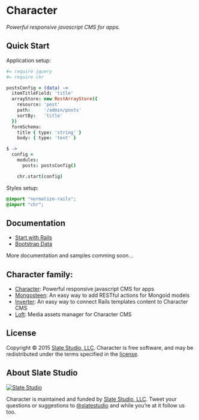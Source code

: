 # Character

*Powerful responsive javascript CMS for apps.*


## Quick Start

Application setup:

```coffee
#= require jquery
#= require chr

postsConfig = (data) ->
  itemTitleField: 'title'
  arrayStore: new RestArrayStore({
    resource: 'post'
    path:     '/admin/posts'
    sortBy:   'title'
  })
  formSchema:
    title { type: 'string' }
    body: { type: 'text' }

$ ->
  config =
    modules:
      posts: postsConfig()

    chr.start(config)
```

Styles setup:

```scss
@import "normalize-rails";
@import "chr";
```


## Documentation

* [Start with Rails](docs/rails.md)
* [Bootstrap Data](docs/bootstrap.md)

More documentation and samples comming soon...


## Character family:

- [Character](https://github.com/slate-studio/chr): Powerful responsive javascript CMS for apps
- [Mongosteen](https://github.com/slate-studio/mongosteen): An easy way to add RESTful actions for Mongoid models
- [Inverter](https://github.com/slate-studio/inverter): An easy way to connect Rails templates content to Character CMS
- [Loft](https://github.com/slate-studio/loft): Media assets manager for Character CMS


## License

Copyright © 2015 [Slate Studio, LLC](http://slatestudio.com). Character is free software, and may be redistributed under the terms specified in the [license](LICENSE.md).


## About Slate Studio

[![Slate Studio](https://slate-git-images.s3-us-west-1.amazonaws.com/slate.png)](http://slatestudio.com)

Character is maintained and funded by [Slate Studio, LLC](http://slatestudio.com). Tweet your questions or suggestions to [@slatestudio](https://twitter.com/slatestudio) and while you’re at it follow us too.




